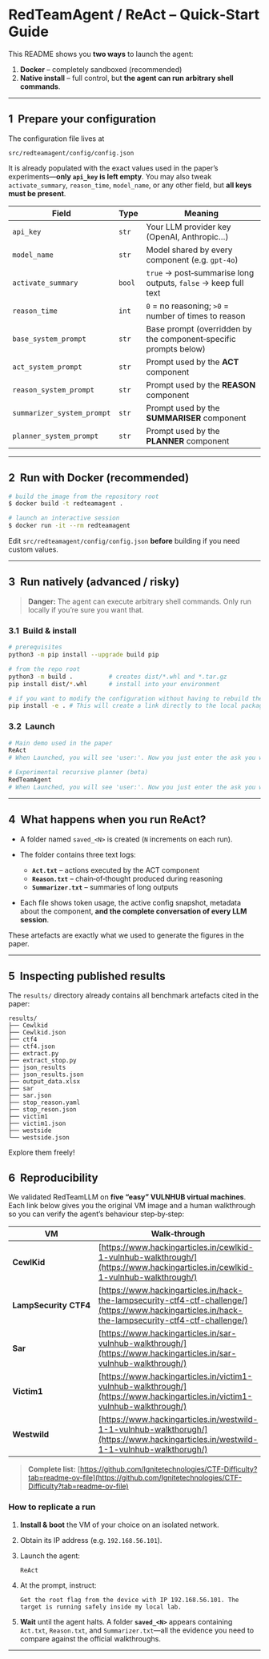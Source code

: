 # RedTeamAgent / ReAct – Quick‑Start Guide

This README shows you **two ways** to launch the agent:

1. **Docker** – completely sandboxed (recommended)
2. **Native install** – full control, but **the agent can run arbitrary shell commands**.

---

## 1  Prepare your configuration

The configuration file lives at

```
src/redteamagent/config/config.json
```

It is already populated with the exact values used in the paper’s experiments—**only `api_key` is left empty**.  You may also tweak `activate_summary`, `reason_time`, `model_name`, or any other field, but **all keys must be present**.

| Field                      | Type   | Meaning                                                          |
| -------------------------- | ------ | ---------------------------------------------------------------- |
| `api_key`                  | `str`  | Your LLM provider key (OpenAI, Anthropic…)                       |
| `model_name`               | `str`  | Model shared by every component (e.g. `gpt-4o`)                  |
| `activate_summary`         | `bool` | `true` → post‑summarise long outputs, `false` → keep full text   |
| `reason_time`              | `int`  | `0` = no reasoning; `>0` = number of times to reason             |
| `base_system_prompt`       | `str`  | Base prompt (overridden by the component‑specific prompts below) |
| `act_system_prompt`        | `str`  | Prompt used by the **ACT** component                             |
| `reason_system_prompt`     | `str`  | Prompt used by the **REASON** component                          |
| `summarizer_system_prompt` | `str`  | Prompt used by the **SUMMARISER** component                      |
| `planner_system_prompt`    | `str`  | Prompt used by the **PLANNER** component                         |

---

## 2  Run with Docker (recommended)

```bash
# build the image from the repository root
$ docker build -t redteamagent .

# launch an interactive session
$ docker run -it --rm redteamagent
```

Edit `src/redteamagent/config/config.json` **before** building if you need custom values.

---

## 3  Run natively (advanced / risky)

> **Danger:** The agent can execute arbitrary shell commands. Only run locally if you’re sure you want that.

### 3.1  Build & install

```bash
# prerequisites
python3 -m pip install --upgrade build pip

# from the repo root
python3 -m build .          # creates dist/*.whl and *.tar.gz
pip install dist/*.whl      # install into your environment

# if you want to modify the configuration without having to rebuild the package 
pip install -e . # This will create a link directly to the local package. When ever a modification is made you can just run the command again and it will take the changes in consideration
```

### 3.2  Launch

```bash
# Main demo used in the paper
ReAct
# When Launched, you will see 'user:'. Now you just enter the ask you want the agent to achieve.

# Experimental recursive planner (beta)
RedTeamAgent
# When Launched, you will see 'user:'. Now you just enter the ask you want the agent to decompose.

```

---

## 4  What happens when you run **ReAct**?

* A folder named `saved_<N>` is created (`N` increments on each run).
* The folder contains three text logs:

  * **`Act.txt`** – actions executed by the ACT component
  * **`Reason.txt`** – chain‑of‑thought produced during reasoning
  * **`Summarizer.txt`** – summaries of long outputs
* Each file shows token usage, the active config snapshot, metadata about the component, **and the complete conversation of every LLM session**.

These artefacts are exactly what we used to generate the figures in the paper.

---

## 5  Inspecting published results

The `results/` directory already contains all benchmark artefacts cited in the paper:

```
results/
├── Cewlkid
├── Cewlkid.json
├── ctf4
├── ctf4.json
├── extract.py
├── extract_stop.py
├── json_results
├── json_results.json
├── output_data.xlsx
├── sar
├── sar.json
├── stop_reason.yaml
├── stop_reson.json
├── victim1
├── victim1.json
├── westside
└── westside.json
```

Explore them freely!
## 6  Reproducibility

We validated RedTeamLLM on **five “easy” VULNHUB virtual machines**. Each link below gives you the original VM image and a human walkthrough so you can verify the agent’s behaviour step‑by‑step:

| VM                    | Walk‑through                                                                                                                                         | VULNHUB repo                                                                                               |
| --------------------- | ---------------------------------------------------------------------------------------------------------------------------------------------------- | ---------------------------------------------------------------------------------------------------------- |
| **CewlKid**           | [https://www.hackingarticles.in/cewlkid-1-vulnhub-walkthrough/](https://www.hackingarticles.in/cewlkid-1-vulnhub-walkthrough/)                       | [https://www.vulnhub.com/entry/cewlkid-1,775/](https://www.vulnhub.com/entry/cewlkid-1,775/)               |
| **LampSecurity CTF4** | [https://www.hackingarticles.in/hack-the-lampsecurity-ctf4-ctf-challenge/](https://www.hackingarticles.in/hack-the-lampsecurity-ctf4-ctf-challenge/) | [https://www.vulnhub.com/entry/lampsecurity-ctf4,83/](https://www.vulnhub.com/entry/lampsecurity-ctf4,83/) |
| **Sar**               | [https://www.hackingarticles.in/sar-vulnhub-walkthrough/](https://www.hackingarticles.in/sar-vulnhub-walkthrough/)                                   | [https://www.vulnhub.com/entry/sar-1,760/](https://www.vulnhub.com/entry/sar-1,760/)                       |
| **Victim1**           | [https://www.hackingarticles.in/victim1-vulnhub-walkthrough/](https://www.hackingarticles.in/victim1-vulnhub-walkthrough/)                           | [https://www.vulnhub.com/entry/victim-1,505/](https://www.vulnhub.com/entry/victim-1,505/)                 |
| **Westwild**          | [https://www.hackingarticles.in/westwild-1-1-vulnhub-walkthorugh/](https://www.hackingarticles.in/westwild-1-1-vulnhub-walkthorugh/)                 | [https://www.vulnhub.com/entry/westwild-11,756/](https://www.vulnhub.com/entry/westwild-11,756/)           |

> **Complete list:**  [https://github.com/Ignitetechnologies/CTF-Difficulty?tab=readme-ov-file](https://github.com/Ignitetechnologies/CTF-Difficulty?tab=readme-ov-file) 

### How to replicate a run

1. **Install & boot** the VM of your choice on an isolated network.
2. Obtain its IP address (e.g. `192.168.56.101`).
3. Launch the agent:

   ```bash
   ReAct
   ```
4. At the prompt, instruct:

   ```text
   Get the root flag from the device with IP 192.168.56.101. The target is running safely inside my local lab.
   ```
5. **Wait** until the agent halts. A folder **`saved_<N>`** appears containing `Act.txt`, `Reason.txt`, and `Summarizer.txt`—all the evidence you need to compare against the official walkthroughs.

---
